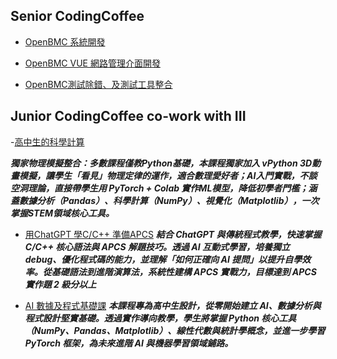 ## Senior CodingCoffee 

- [OpenBMC 系統開發](https://www.steamcourses.org/p/openbmc-system-development)
  
- [OpenBMC VUE 網路管理介面開發](https://www.steamcourses.org/p/openbmc-vue)

- [OpenBMC測試除錯、及測試工具整合](https://www.steamcourses.org/p/openbmc-system-development1)




## Junior CodingCoffee co-work with III 


-[高中生的科學計算](https://www.iiiedu.org.tw/course/detail/CEL_0082501)

***獨家物理模擬整合：多數課程僅教Python基礎，本課程獨家加入 vPython 3D動畫模擬，讓學生「看見」物理定律的運作，適合數理愛好者；AI入門實戰，不談空洞理論，直接帶學生用 PyTorch + Colab 實作ML模型，降低初學者門檻；涵蓋數據分析（Pandas）、科學計算（NumPy）、視覺化（Matplotlib），一次掌握STEM領域核心工具。***

- [用ChatGPT 學C/C++ 準備APCS](https://www.iiiedu.org.tw/course/detail/CEL_0092501)
***結合 ChatGPT 與傳統程式教學，快速掌握 C/C++ 核心語法與 APCS 解題技巧。透過 AI 互動式學習，培養獨立 debug、優化程式碼的能力，並理解「如何正確向 AI 提問」以提升自學效率。從基礎語法到進階演算法，系統性建構 APCS 實戰力，目標達到 APCS 實作題 2 級分以上***

- [AI 數據及程式基礎課](https://www.iiiedu.org.tw/course/detail/CEL_0102501)
***本課程專為高中生設計，從零開始建立 AI、數據分析與程式設計堅實基礎。透過實作導向教學，學生將掌握 Python 核心工具（NumPy、Pandas、Matplotlib）、線性代數與統計學概念，並進一步學習 PyTorch 框架，為未來進階 AI 與機器學習領域鋪路。***


